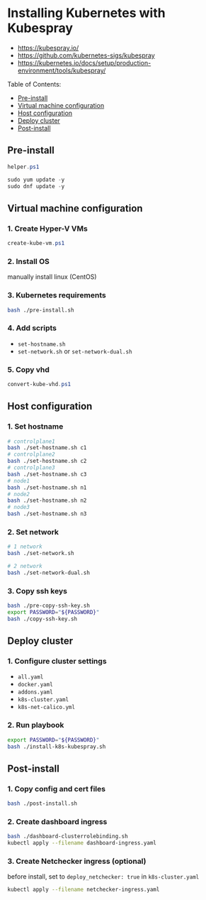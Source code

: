 # Installing Kubernetes with Kubespray

- https://kubespray.io/
- https://github.com/kubernetes-sigs/kubespray
- https://kubernetes.io/docs/setup/production-environment/tools/kubespray/

Table of Contents:

- [Pre-install](#pre-install)
- [Virtual machine configuration](#virtual-machine-configuration)
- [Host configuration](#host-configuration)
- [Deploy cluster](#deploy-cluster)
- [Post-install](#post-install)

## Pre-install

```powershell
helper.ps1

sudo yum update -y
sudo dnf update -y
```

## Virtual machine configuration

### 1. Create Hyper-V VMs

```powershell
create-kube-vm.ps1
```

### 2. Install OS

manually install linux (CentOS)

### 3. Kubernetes requirements

```bash
bash ./pre-install.sh
```

### 4. Add scripts

- `set-hostname.sh`
- `set-network.sh` or `set-network-dual.sh`

### 5. Copy vhd

```powershell
convert-kube-vhd.ps1
```

## Host configuration

### 1. Set hostname

```bash
# controlplane1
bash ./set-hostname.sh c1
# controlplane2
bash ./set-hostname.sh c2
# controlplane3
bash ./set-hostname.sh c3
# node1
bash ./set-hostname.sh n1
# node2
bash ./set-hostname.sh n2
# node3
bash ./set-hostname.sh n3
```

### 2. Set network

```bash
# 1 network
bash ./set-network.sh

# 2 network
bash ./set-network-dual.sh
```

### 3. Copy ssh keys

```bash
bash ./pre-copy-ssh-key.sh
export PASSWORD="${PASSWORD}"
bash ./copy-ssh-key.sh
```

## Deploy cluster

### 1. Configure cluster settings

- `all.yaml`
- `docker.yaml`
- `addons.yaml`
- `k8s-cluster.yaml`
- `k8s-net-calico.yml`

### 2. Run playbook

```bash
export PASSWORD="${PASSWORD}"
bash ./install-k8s-kubespray.sh
```

## Post-install

### 1. Copy config and cert files

```bash
bash ./post-install.sh
```

### 2. Create dashboard ingress

```bash
bash ./dashboard-clusterrolebinding.sh
kubectl apply --filename dashboard-ingress.yaml
```

### 3. Create Netchecker ingress (optional)

before install, set to `deploy_netchecker: true` in `k8s-cluster.yaml`

```bash
kubectl apply --filename netchecker-ingress.yaml
```
